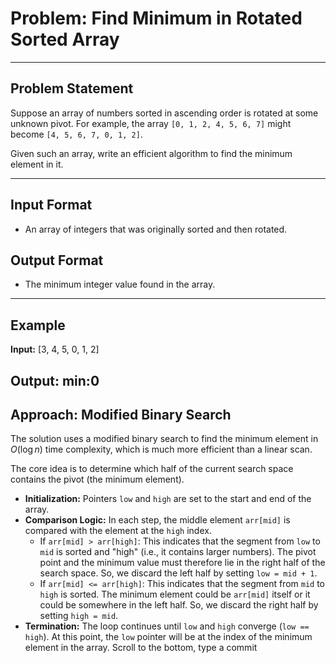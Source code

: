 # Problem: Find Minimum in Rotated Sorted Array
---

## Problem Statement

Suppose an array of numbers sorted in ascending order is rotated at some unknown pivot. For example, the array `[0, 1, 2, 4, 5, 6, 7]` might become `[4, 5, 6, 7, 0, 1, 2]`.

Given such an array, write an efficient algorithm to find the minimum element in it.

---

## Input Format

* An array of integers that was originally sorted and then rotated.

## Output Format

* The minimum integer value found in the array.

---

## Example

**Input:**
[3, 4, 5, 0, 1, 2]


**Output:**
min:0
---

## Approach: Modified Binary Search

The solution uses a modified binary search to find the minimum element in $O(\log n)$ time complexity, which is much more efficient than a linear scan.

The core idea is to determine which half of the current search space contains the pivot (the minimum element).

* **Initialization:** Pointers `low` and `high` are set to the start and end of the array.
* **Comparison Logic:** In each step, the middle element `arr[mid]` is compared with the element at the `high` index.
    * If `arr[mid] > arr[high]`: This indicates that the segment from `low` to `mid` is sorted and "high" (i.e., it contains larger numbers). The pivot point and the minimum value must therefore lie in the right half of the search space. So, we discard the left half by setting `low = mid + 1`.
    * If `arr[mid] <= arr[high]`: This indicates that the segment from `mid` to `high` is sorted. The minimum element could be `arr[mid]` itself or it could be somewhere in the left half. So, we discard the right half by setting `high = mid`.
* **Termination:** The loop continues until `low` and `high` converge (`low == high`). At this point, the `low` pointer will be at the index of the minimum element in the array.
Scroll to the bottom, type a commit
